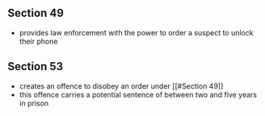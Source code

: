 ## Section 49
- provides law enforcement with the power to order a suspect to unlock their phone

## Section 53
- creates an offence to disobey an order under [[#Section 49]]
- this offence carries a potential sentence of between two and five years in prison